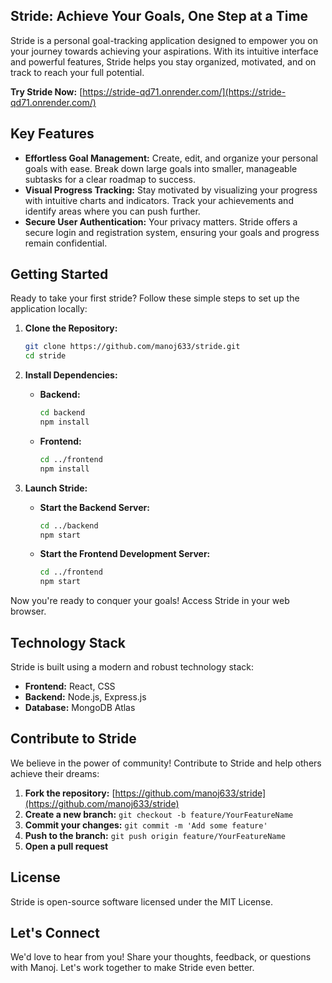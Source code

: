 ## Stride: Achieve Your Goals, One Step at a Time

Stride is a personal goal-tracking application designed to empower you on your journey towards achieving your aspirations. With its intuitive interface and powerful features, Stride helps you stay organized, motivated, and on track to reach your full potential.

**Try Stride Now:** [https://stride-qd71.onrender.com/](https://stride-qd71.onrender.com/)

## Key Features

- **Effortless Goal Management:** Create, edit, and organize your personal goals with ease. Break down large goals into smaller, manageable subtasks for a clear roadmap to success.
- **Visual Progress Tracking:** Stay motivated by visualizing your progress with intuitive charts and indicators. Track your achievements and identify areas where you can push further.
- **Secure User Authentication:** Your privacy matters. Stride offers a secure login and registration system, ensuring your goals and progress remain confidential.

## Getting Started

Ready to take your first stride? Follow these simple steps to set up the application locally:

1. **Clone the Repository:**

   ```bash
   git clone https://github.com/manoj633/stride.git
   cd stride
   ```

2. **Install Dependencies:**

   - **Backend:**

     ```bash
     cd backend
     npm install
     ```

   - **Frontend:**

     ```bash
     cd ../frontend
     npm install
     ```

3. **Launch Stride:**

   - **Start the Backend Server:**

     ```bash
     cd ../backend
     npm start
     ```

   - **Start the Frontend Development Server:**

     ```bash
     cd ../frontend
     npm start
     ```

Now you're ready to conquer your goals! Access Stride in your web browser.

## Technology Stack

Stride is built using a modern and robust technology stack:

- **Frontend:** React, CSS
- **Backend:** Node.js, Express.js
- **Database:** MongoDB Atlas

## Contribute to Stride

We believe in the power of community! Contribute to Stride and help others achieve their dreams:

1. **Fork the repository:** [https://github.com/manoj633/stride](https://github.com/manoj633/stride)
2. **Create a new branch:** `git checkout -b feature/YourFeatureName`
3. **Commit your changes:** `git commit -m 'Add some feature'`
4. **Push to the branch:** `git push origin feature/YourFeatureName`
5. **Open a pull request**

## License

Stride is open-source software licensed under the MIT License.

## Let's Connect

We'd love to hear from you! Share your thoughts, feedback, or questions with Manoj. Let's work together to make Stride even better.
